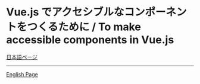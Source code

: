 # Vue.js でアクセシブルなコンポーネントをつくるために / To make accessible components in Vue.js

[日本語ページ](https://yamanoku.net/vuefes-japan-online-2022/ja/)

---

[English Page](https://yamanoku.net/vuefes-japan-online-2022/en/)
